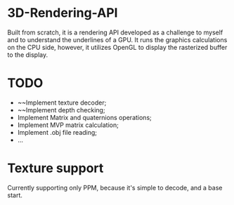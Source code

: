 # 3D-Rendering-API
Built from scratch, it is a rendering API developed as a challenge to myself and to understand the underlines of a GPU. It runs the graphics calculations on the CPU side, however, it utilizes OpenGL to display the rasterized buffer to the display.

# TODO

- ~~Implement texture decoder;
- ~~Implement depth checking;
- Implement Matrix and quaternions operations;
- Implement MVP matrix calculation;
- Implement .obj file reading;
- ...

# Texture support
Currently supporting only PPM, because it's simple to decode, and a base start.
